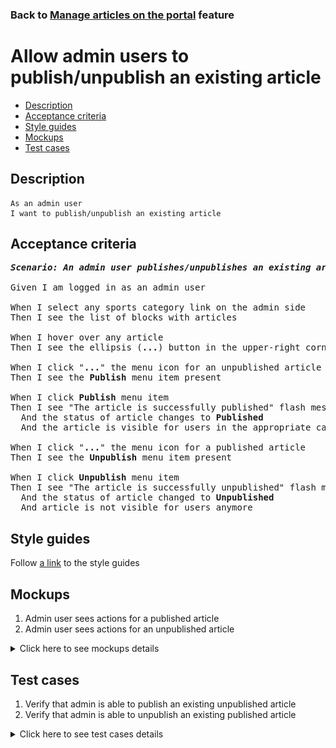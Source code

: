 ### Back to [Manage articles on the portal](../../README.md) feature

# Allow admin users to publish/unpublish an existing article

- [Description](#description)
- [Acceptance criteria](#acceptance-criteria)
- [Style guides](#style-guides)
- [Mockups](#mockups)
- [Test cases](#test-cases)

## Description

    As an admin user
    I want to publish/unpublish an existing article

## Acceptance criteria

<pre>
<b><i>Scenario: An admin user publishes/unpublishes an existing article</i></b>

Given I am logged in as an admin user

When I select any sports category link on the admin side
Then I see the list of blocks with articles

When I hover over any article
Then I see the ellipsis (<b>...</b>) button in the upper-right corner

When I click "<b>...</b>" the menu icon for an unpublished article
Then I see the <b>Publish</b> menu item present

When I click <b>Publish</b> menu item
Then I see "The article is successfully published" flash message
  And the status of article changes to <b>Published</b>
  And the article is visible for users in the appropriate category

When I click "<b>...</b>" the menu icon for a published article
Then I see the <b>Unpublish</b> menu item present

When I click <b>Unpublish</b> menu item
Then I see "The article is successfully unpublished" flash message
  And the status of article changed to <b>Unpublished</b>
  And article is not visible for users anymore
</pre>

## Style guides

Follow [a link](https://www.figma.com/proto/0zkkf5WC77OSpvyD6YXpFE/Style-guides?page-id=0%3A1&node-id=19%3A5368&viewport=266%2C48%2C0.54&scaling=min-zoom&starting-point-node-id=19%3A5368) to the style guides

## Mockups

1. Admin user sees actions for a published article
2. Admin user sees actions for an unpublished article

<details>
  <summary>Click here to see mockups details</summary>

**1. Admin user sees actions for a published article:**

![Admin user sees actions for a published article](/desktop_application_features/manage_articles/images/published_article_actions.png)

**2. Admin user sees actions for an unpublished article:**

![Admin user sees actions for an unpublished article](/desktop_application_features/manage_articles/images/unpublished_article_actions.png)

</details>

## Test cases

1. Verify that admin is able to publish an existing unpublished article
2. Verify that admin is able to unpublish an existing published article

<details>
  <summary>Click here to see test cases details</summary>

### **#1. Verify that admin is able to publish an existing unpublished article**

|Preconditions|Steps|Expected result
--------------|-----|----------
|- Log in with admin account</br>- Go to the category configuration page</br>- There is an unpublished article|1) Hover over a published article</br>2) Click "<b>...</b>" button > <b>Publish</b> menu item|2) "The article is successfully published" flash message appears and the users can see the article|

### **#2. Verify that admin is able to unpublish an existing published article**

|Preconditions|Steps|Expected result
--------------|-----|----------
|- Log in with admin account</br>- Go to the category configuration page</br>- There is a published article|1) Hover over a published article</br>2) Click "<b>...</b>" button > <b>Unpublish</b> menu item|2) "The article is successfully unpublished" flash message appears and the users cannot see the article|

</details>

